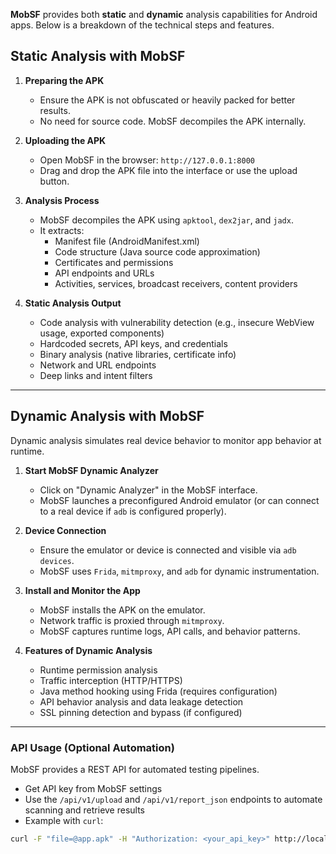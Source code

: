 **MobSF** provides both **static** and **dynamic** analysis capabilities for Android apps. Below is a breakdown of the technical steps and features.


## Static Analysis with MobSF

1. **Preparing the APK**
    
    - Ensure the APK is not obfuscated or heavily packed for better results.
    - No need for source code. MobSF decompiles the APK internally.
    
2. **Uploading the APK**
    
    - Open MobSF in the browser: `http://127.0.0.1:8000`
    - Drag and drop the APK file into the interface or use the upload button.
3. **Analysis Process**
    
    - MobSF decompiles the APK using `apktool`, `dex2jar`, and `jadx`.
    - It extracts:
        - Manifest file (AndroidManifest.xml)
        - Code structure (Java source code approximation)
        - Certificates and permissions
        - API endpoints and URLs
        - Activities, services, broadcast receivers, content providers

4. **Static Analysis Output**
    
    - Code analysis with vulnerability detection (e.g., insecure WebView usage, exported components)
    - Hardcoded secrets, API keys, and credentials
    - Binary analysis (native libraries, certificate info)
    - Network and URL endpoints
    - Deep links and intent filters

---

## Dynamic Analysis with MobSF

Dynamic analysis simulates real device behavior to monitor app behavior at runtime.

1. **Start MobSF Dynamic Analyzer**
    - Click on "Dynamic Analyzer" in the MobSF interface.
    - MobSF launches a preconfigured Android emulator (or can connect to a real device if `adb` is configured properly).

2. **Device Connection**
    - Ensure the emulator or device is connected and visible via `adb devices`.
    - MobSF uses `Frida`, `mitmproxy`, and `adb` for dynamic instrumentation.
3. **Install and Monitor the App**
    - MobSF installs the APK on the emulator.
    - Network traffic is proxied through `mitmproxy`.
    - MobSF captures runtime logs, API calls, and behavior patterns.

4. **Features of Dynamic Analysis**
    
    - Runtime permission analysis
    - Traffic interception (HTTP/HTTPS)
    - Java method hooking using Frida (requires configuration)
    - API behavior analysis and data leakage detection
    - SSL pinning detection and bypass (if configured)


---

### API Usage (Optional Automation)

MobSF provides a REST API for automated testing pipelines.

- Get API key from MobSF settings
- Use the `/api/v1/upload` and `/api/v1/report_json` endpoints to automate scanning and retrieve results
- Example with `curl`:
```bash
curl -F "file=@app.apk" -H "Authorization: <your_api_key>" http://localhost:8000/api/v1/upload
```